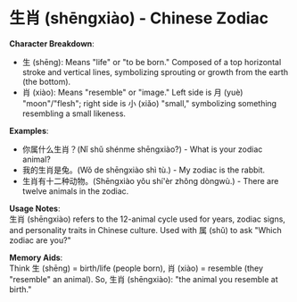 # **生肖 (shēngxiào) - Chinese Zodiac**

**Character Breakdown**:  
- 生 (shēng): Means "life" or "to be born." Composed of a top horizontal stroke and vertical lines, symbolizing sprouting or growth from the earth (the bottom).  
- 肖 (xiào): Means "resemble" or "image." Left side is 月 (yuè) "moon"/"flesh"; right side is 小 (xiǎo) "small," symbolizing something resembling a small likeness.

**Examples**:  
- 你属什么生肖？(Nǐ shǔ shénme shēngxiào?) - What is your zodiac animal?  
- 我的生肖是兔。(Wǒ de shēngxiào shì tù.) - My zodiac is the rabbit.  
- 生肖有十二种动物。(Shēngxiào yǒu shí'èr zhǒng dòngwù.) - There are twelve animals in the zodiac.

**Usage Notes**:  
生肖 (shēngxiào) refers to the 12-animal cycle used for years, zodiac signs, and personality traits in Chinese culture. Used with 属 (shǔ) to ask "Which zodiac are you?"

**Memory Aids**:  
Think 生 (shēng) = birth/life (people born), 肖 (xiào) = resemble (they "resemble" an animal). So, 生肖 (shēngxiào): "the animal you resemble at birth."